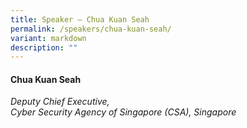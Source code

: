 ```yaml
---
title: Speaker – Chua Kuan Seah
permalink: /speakers/chua-kuan-seah/
variant: markdown
description: ""
---
```

#### **Chua Kuan Seah**

*Deputy Chief Executive, <br> Cyber Security Agency of Singapore (CSA), Singapore*